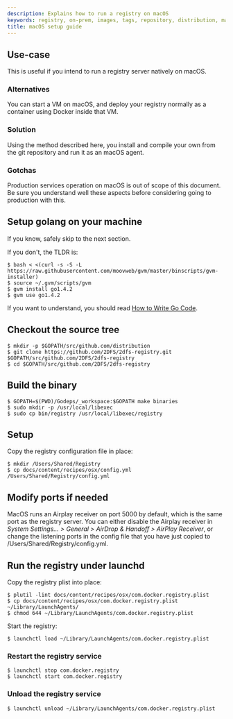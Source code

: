 ```yaml
---
description: Explains how to run a registry on macOS
keywords: registry, on-prem, images, tags, repository, distribution, macOS, recipe, advanced
title: macOS setup guide
---
```


## Use-case

This is useful if you intend to run a registry server natively on macOS.

### Alternatives

You can start a VM on macOS, and deploy your registry normally as a container using Docker inside that VM.

### Solution

Using the method described here, you install and compile your own from the git repository and run it as an macOS agent.

### Gotchas

Production services operation on macOS is out of scope of this document. Be sure you understand well these aspects before considering going to production with this.

## Setup golang on your machine

If you know, safely skip to the next section.

If you don't, the TLDR is:

```console
$ bash < <(curl -s -S -L https://raw.githubusercontent.com/moovweb/gvm/master/binscripts/gvm-installer)
$ source ~/.gvm/scripts/gvm
$ gvm install go1.4.2
$ gvm use go1.4.2
```

If you want to understand, you should read [How to Write Go Code](https://golang.org/doc/code.html).

## Checkout the source tree

```console
$ mkdir -p $GOPATH/src/github.com/distribution
$ git clone https://github.com/2DFS/2dfs-registry.git $GOPATH/src/github.com/2DFS/2dfs-registry
$ cd $GOPATH/src/github.com/2DFS/2dfs-registry
```

## Build the binary

```console
$ GOPATH=$(PWD)/Godeps/_workspace:$GOPATH make binaries
$ sudo mkdir -p /usr/local/libexec
$ sudo cp bin/registry /usr/local/libexec/registry
```

## Setup

Copy the registry configuration file in place:

```console
$ mkdir /Users/Shared/Registry
$ cp docs/content/recipes/osx/config.yml /Users/Shared/Registry/config.yml
```

## Modify ports if needed

MacOS runs an Airplay receiver on port 5000 by default, which is the same port as the registry server. You can either disable the Airplay receiver in _System Settings… > General > AirDrop & Handoff > AirPlay Receiver_, or change the listening ports in the config file that you have just copied to /Users/Shared/Registry/config.yml. 

## Run the registry under launchd

Copy the registry plist into place:

```console
$ plutil -lint docs/content/recipes/osx/com.docker.registry.plist
$ cp docs/content/recipes/osx/com.docker.registry.plist ~/Library/LaunchAgents/
$ chmod 644 ~/Library/LaunchAgents/com.docker.registry.plist
```

Start the registry:

```console
$ launchctl load ~/Library/LaunchAgents/com.docker.registry.plist
```

### Restart the registry service

```console
$ launchctl stop com.docker.registry
$ launchctl start com.docker.registry
```

### Unload the registry service

```console
$ launchctl unload ~/Library/LaunchAgents/com.docker.registry.plist
```

